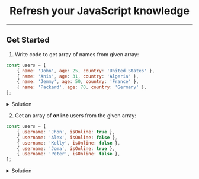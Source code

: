 <h1 align=center>
Refresh your JavaScript knowledge
</h1>
<hr>

## Get Started

1. Write code to get array of names from given array:

```javascript
const users = [
	{ name: 'John', age: 25, country: 'United States' },
	{ name: 'Anis', age: 31, country: 'Algeria' },
	{ name: 'Jemmy', age: 50, country: 'France' },
	{ name: 'Packard', age: 70, country: 'Germany' },
];
```

<details>
<summary>
Solution
</summary>

```javascript
// Using map function
const names = users.map(({ name }) => name);
// Using forEach function
const names = [];
users.forEach(({ name }) => name);
// Using for-of loop
const names = [];
for (const { name } of users) {
	names.push(name);
}
// Using for-loop
const names = [];
for (let index = 0; index < users.length; index++) {
	names.push(users[index]);
}
```

</details>

2. Get an array of **online** users from the given array:

```javascript
const users = [
	{ username: 'Jhon', isOnline: true },
	{ username: 'Alex', isOnline: false },
	{ username: 'Kelly', isOnline: false },
	{ username: 'Joma', isOnline: true },
	{ username: 'Peter', isOnline: false },
];
```

<details>
<summary>
Solution
</summary>

```javascript
// Using map filter and map functions
const onlineUsers = users
	.filter(({ username, isOnline }) => {
		if (isOnline) return username;
	})
	.map(({ username }) => username);
// Using forEach function
const onlineUsers = [];
users.forEach(({ username, isOnline }) => {
	if (isOnline) onlineUsers.push(username);
});
// Using for-of loop
const onlineUsers = [];
for (const { username, isOnline } of users) {
	if (isOnline) onlineUsers.push(username);
}
// Using for-loop
const onlineUsers = [];
for (let index = 0; index < users.length; index++) {
	if (users[index].isOnline) onlineUsers.push(users[index].username);
}
```

</details>
